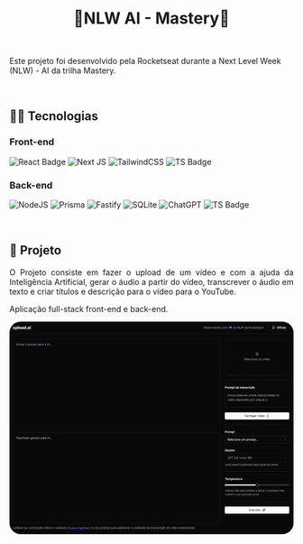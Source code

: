 <h1 align="center">🚀NLW AI - Mastery🚀</h1>

<br>

<p>Este projeto foi desenvolvido pela Rocketseat durante a Next Level Week (NLW) - AI da trilha Mastery.</p>

<br>

<h2>👩‍💻 Tecnologias</h2>

<h3>Front-end</h3>
  
![React Badge](https://img.shields.io/badge/React-20232A?style=for-the-badge&logo=react&logoColor=61DAFB)
![Next JS](https://img.shields.io/badge/Next-black?style=for-the-badge&logo=next.js&logoColor=white)
![TailwindCSS](https://img.shields.io/badge/tailwindcss-%2338B2AC.svg?style=for-the-badge&logo=tailwind-css&logoColor=white)
![TS Badge](https://img.shields.io/badge/TypeScript-007ACC?style=for-the-badge&logo=typescript&logoColor=white)
  
<h3>Back-end</h3>

![NodeJS](https://img.shields.io/badge/Node.js-339933?style=for-the-badge&logo=nodedotjs&logoColor=white)
![Prisma](https://img.shields.io/badge/Prisma-3982CE?style=for-the-badge&logo=Prisma&logoColor=white/>)
![Fastify](https://img.shields.io/badge/fastify-%23000000.svg?style=for-the-badge&logo=fastify&logoColor=white)
![SQLite](https://img.shields.io/badge/sqlite-%2307405e.svg?style=for-the-badge&logo=sqlite&logoColor=white)
![ChatGPT](https://img.shields.io/badge/chatGPT-74aa9c?style=for-the-badge&logo=openai&logoColor=white)
![TS Badge](https://img.shields.io/badge/TypeScript-007ACC?style=for-the-badge&logo=typescript&logoColor=white)

<br>

<h2>📱 Projeto</h2>

<p align="justify">O Projeto consiste em fazer o upload de um vídeo e com a ajuda da Inteligência Artificial, gerar o áudio a partir do vídeo, transcrever o áudio em texto e criar títulos e descrição para o vídeo para o YouTube.</p>

<p>Aplicação full-stack front-end e back-end.</p>

<img align="center"  style="border-radius: 20px;" src="./src/assets/layout.png">
